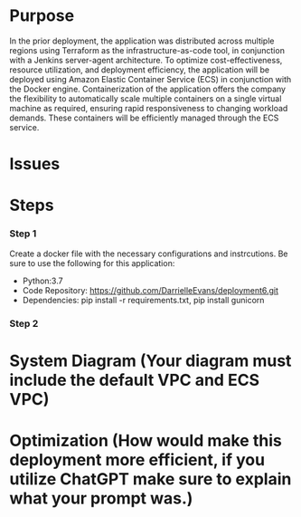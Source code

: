 # Purpose
In the prior deployment, the application was distributed across multiple regions using Terraform as the infrastructure-as-code tool, in conjunction with a Jenkins server-agent architecture. To optimize cost-effectiveness, resource utilization, and deployment efficiency, the application will be deployed using Amazon Elastic Container Service (ECS) in conjunction with the Docker engine. Containerization of the application offers the company the flexibility to automatically scale multiple containers on a single virtual machine as required, ensuring rapid responsiveness to changing workload demands. These containers will be efficiently managed through the ECS service.

# Issues
# Steps
### Step 1
Create a docker file with the necessary configurations and instrcutions. Be sure to use the following for this application:
  - Python:3.7
  - Code Repository: https://github.com/DarrielleEvans/deployment6.git
  - Dependencies: pip install -r requirements.txt, pip install gunicorn

### Step 2


# System Diagram (Your diagram must include the default VPC and ECS VPC)
# Optimization (How would make this deployment more efficient, if you utilize ChatGPT make sure to explain what your prompt was.)
